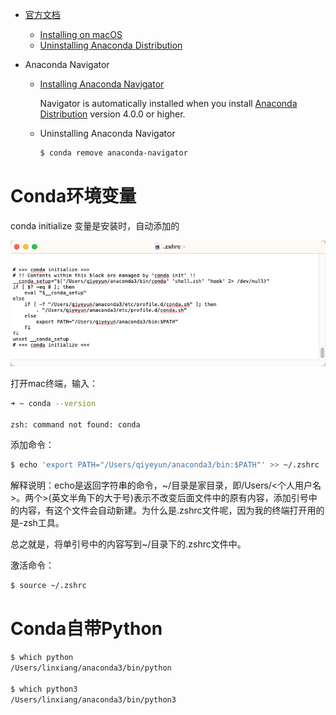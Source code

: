 * [官方文档](https://docs.anaconda.com)
    * [Installing on macOS](https://docs.anaconda.com/anaconda/install/mac-os/)
    * [Uninstalling Anaconda Distribution](https://docs.anaconda.com/anaconda/install/uninstall/)



* Anaconda Navigator

    * [Installing Anaconda  Navigator](https://docs.anaconda.com/navigator/install/#id2)

        Navigator is automatically installed when you install [Anaconda Distribution](https://docs.anaconda.com/anaconda/install/) version 4.0.0 or higher.

    * Uninstalling Anaconda Navigator

        ```bash
        $ conda remove anaconda-navigator
        ```

        



# Conda环境变量

conda initialize 变量是安装时，自动添加的

![](images/环境变量.png)



打开mac终端，输入：

```bash
➜ ~ conda --version

zsh: command not found: conda
```

添加命令：

```bash
$ echo 'export PATH="/Users/qiyeyun/anaconda3/bin:$PATH"' >> ~/.zshrc
```

解释说明：echo是返回字符串的命令，~/目录是家目录，即/Users/<个人用户名>。两个>(英文半角下的大于号)表示不改变后面文件中的原有内容，添加引号中的内容，有这个文件会自动新建。为什么是.zshrc文件呢，因为我的终端打开用的是-zsh工具。

总之就是，将单引号中的内容写到~/目录下的.zshrc文件中。

激活命令：

```bash
$ source ~/.zshrc
```



# Conda自带Python

```bash
$ which python
/Users/linxiang/anaconda3/bin/python

$ which python3
/Users/linxiang/anaconda3/bin/python3
```





